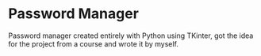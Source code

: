 # Password Manager
Password manager created entirely with Python using TKinter, got the idea for the project from a course and wrote it by myself.

